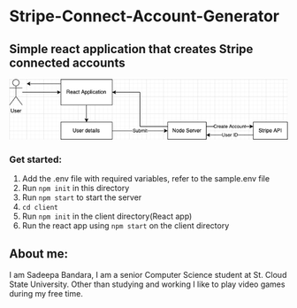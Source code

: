 # Stripe-Connect-Account-Generator

## Simple react application that creates Stripe connected accounts

![design diagram](/Stripe.drawio.png)

### Get started:

1. Add the .env file with required variables, refer to the sample.env file
2. Run `npm init` in this directory
3. Run `npm start` to start the server
4. `cd client`
5. Run `npm init` in the client directory(React app)
6. Run the react app using `npm start` on the client directory

## About me:

I am Sadeepa Bandara, I am a senior Computer Science student at St. Cloud State University. Other than studying and working I like to play video games during my free time.
